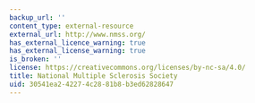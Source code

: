 ```yaml
---
backup_url: ''
content_type: external-resource
external_url: http://www.nmss.org/
has_external_licence_warning: true
has_external_license_warning: true
is_broken: ''
license: https://creativecommons.org/licenses/by-nc-sa/4.0/
title: National Multiple Sclerosis Society
uid: 30541ea2-4227-4c28-81b8-b3ed62828647
---
```

